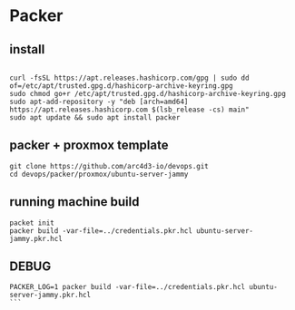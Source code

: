 # Packer
## install 
```

curl -fsSL https://apt.releases.hashicorp.com/gpg | sudo dd of=/etc/apt/trusted.gpg.d/hashicorp-archive-keyring.gpg
sudo chmod go+r /etc/apt/trusted.gpg.d/hashicorp-archive-keyring.gpg
sudo apt-add-repository -y "deb [arch=amd64] https://apt.releases.hashicorp.com $(lsb_release -cs) main"
sudo apt update && sudo apt install packer
```

## packer + proxmox template

```
git clone https://github.com/arc4d3-io/devops.git
cd devops/packer/proxmox/ubuntu-server-jammy
```

## running machine build

```
packet init
packer build -var-file=../credentials.pkr.hcl ubuntu-server-jammy.pkr.hcl
```

## DEBUG
````
PACKER_LOG=1 packer build -var-file=../credentials.pkr.hcl ubuntu-server-jammy.pkr.hcl
```